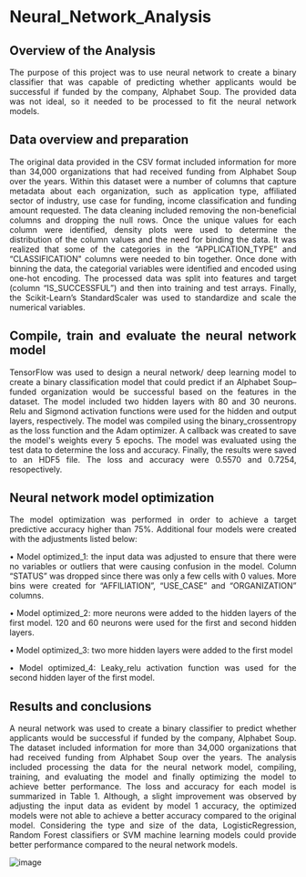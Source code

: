 # Neural_Network_Analysis
<div align="justify"> 
  
## Overview of the Analysis
The purpose of this project was to use neural network to create a binary classifier that was capable of predicting whether applicants would be successful if funded by the company, Alphabet Soup. The provided data was not ideal, so it needed to be processed to fit the neural network models. 

## Data overview and preparation
The original data provided in the CSV format included information for more than 34,000 organizations that had received funding from Alphabet Soup over the years. Within this dataset were a number of columns that capture metadata about each organization, such as application type, affiliated sector of industry, use case for funding, income classification and funding amount requested. The data cleaning included removing the non-beneficial columns and dropping the null rows. Once the unique values for each column were identified, density plots were used to determine the distribution of the column values and the need for binding the data. It was realized that some of the categories in the “APPLICATION_TYPE” and “CLASSIFICATION" columns were needed to bin together. Once done with binning the data, the categorial variables were identified and encoded using one-hot encoding. The processed data was split into features and target (column “IS_SUCCESSFUL”) and then into training and test arrays. Finally, the Scikit-Learn’s StandardScaler was used to standardize and scale the numerical variables.

## Compile, train and evaluate the neural network model 
TensorFlow was used to design a neural network/ deep learning model to create a binary classification model that could predict if an Alphabet Soup–funded organization would be successful based on the features in the dataset. The model included two hidden layers with 80 and 30 neurons. Relu and Sigmond activation functions were used for the hidden and output layers, respectively. The model was compiled using the binary_crossentropy as the loss function and the Adam optimizer. A callback was created to save the model's weights every 5 epochs. The model was evaluated using the test data to determine the loss and accuracy. Finally, the results were saved to an HDF5 file. The loss and accuracy were 0.5570 and 0.7254, resopectively. 

## Neural network model optimization  
The model optimization was performed in order to achieve a target predictive accuracy higher than 75%. Additional four models were created with the adjustments listed below:
  
•	Model optimized_1: the input data was adjusted to ensure that there were no variables or outliers that were causing confusion in the model. Column “STATUS” was dropped since there was only a few cells with 0 values. More bins were created for “AFFILIATION”, “USE_CASE” and “ORGANIZATION” columns.
  
•	Model optimized_2: more neurons were added to the hidden layers of the first model. 120 and 60 neurons were used for the first and second hidden layers. 
  
•	Model optimized_3: two more hidden layers were added to the first model 
  
•	Model optimized_4: Leaky_relu activation function was used for the second hidden layer of the first model.

## Results and conclusions  
A neural network was used to create a binary classifier to predict whether applicants would be successful if funded by the company, Alphabet Soup. The dataset included information for more than 34,000 organizations that had received funding from Alphabet Soup over the years. The analysis included processing the data for the neural network model, compiling, training, and evaluating the model and finally optimizing the model to achieve better performance. The loss and accuracy for each model is summarized in Table 1. Although, a slight improvement was observed by adjusting the input data as evident by model 1 accuracy, the optimized models were not able to achieve a better accuracy compared to the original model. Considering the type and size of the data, LogisticRegression, Random Forest classifiers or SVM machine learning models could provide better performance compared to the neural network models.
  
  ![image](https://user-images.githubusercontent.com/103223944/185270466-723b72ab-c4e2-415c-9ca6-5f5b54f3066e.png)
  
  
